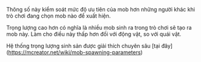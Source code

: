 Thông số này kiểm soát mức độ ưu tiên của mob hơn những người khác khi trò chơi đang chọn mob nào để xuất hiện.

Trọng lượng cao hơn có nghĩa là nhiều mob sinh ra trong trò chơi sẽ tạo ra mob này.
Làm cho điều này thấp hơn đối với động vật, so với quái vật.

Hệ thống trọng lượng sinh sản được giải thích chuyên sâu [tại đây] (https://mcreator.net/wiki/mob-spawning-parameters)